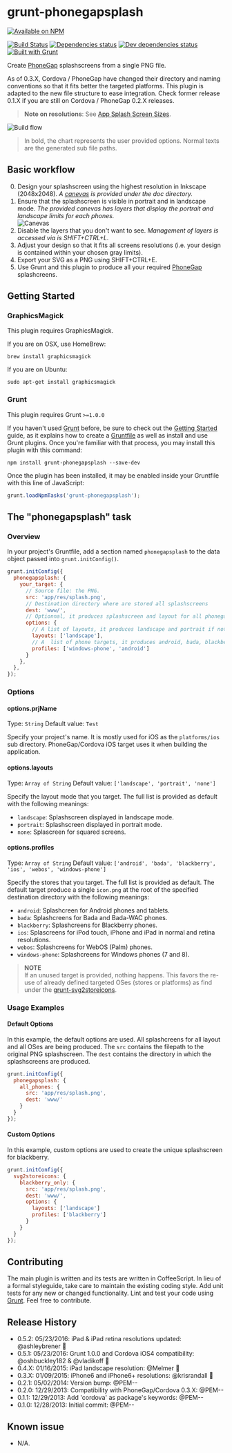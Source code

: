 # grunt-phonegapsplash

[![Available on NPM](https://nodei.co/npm/grunt-phonegapsplash.png?compact=true)](https://npmjs.org/package/grunt-phonegapsplash/)

[![Build Status](https://travis-ci.org/PEM--/grunt-phonegapsplash.png?branch=master)](http://travis-ci.org/PEM--/grunt-phonegapsplash)
[![Dependencies status](https://david-dm.org/PEM--/grunt-phonegapsplash.png)](https://david-dm.org/PEM--/grunt-phonegapsplash)
[![Dev dependencies status](https://david-dm.org/PEM--/grunt-phonegapsplash/dev-status.png)](https://david-dm.org/PEM--/grunt-phonegapsplash/#info=devDependencies)
[![Built with Grunt](https://cdn.gruntjs.com/builtwith.png)](http://gruntjs.com/)

Create [PhoneGap](http://phonegap.com/) splashscreens from a single PNG file.

As of 0.3.X, Cordova / PhoneGap have changed their directory and naming conventions so that it fits better the targeted platforms. This plugin is adapted to the new file structure to ease integration. Check former release  0.1.X if you are still on Cordova / PhoneGap 0.2.X releases.

> **Note on resolutions**: See [App Splash Screen Sizes](https://github.com/phonegap/phonegap/wiki/App-Splash-Screen-Sizes).

![Build flow](https://raw.github.com/PEM--/grunt-phonegapsplash/master/doc/flowchart.png "Build flow")

> In bold, the chart represents the user provided options. Normal texts are the generated sub file paths.

## Basic workflow
0. Design your splashscreen using the highest resolution in Inkscape (2048x2048). _A [canevas](https://raw.github.com/PEM--/grunt-phonegapsplash/master/doc/canevas.svg) is provided under the doc directory._
0. Ensure that the splashscreen is visible in portrait and in landscape mode. _The provided canevas has layers that display the portrait and landscape limits for each phones._<br>
![Canevas](https://raw.github.com/PEM--/grunt-phonegapsplash/master/doc/canevas.png "Canevas")
0. Disable the layers that you don't want to see. _Management of layers is accessed via is SHIFT+CTRL+L._
0. Adjust your design so that it fits all screens resolutions (i.e. your design is contained within your chosen gray limits).
0. Export your SVG as a PNG using SHIFT+CTRL+E.
0. Use Grunt and this plugin to produce all your required [PhoneGap](http://phonegap.com/) splashcreens.

## Getting Started
### GraphicsMagick
This plugin requires GraphicsMagick.

If you are on OSX, use HomeBrew:
```
brew install graphicsmagick
```

If you are on Ubuntu:
```
sudo apt-get install graphicsmagick
```

### Grunt
This plugin requires Grunt `>=1.0.0`

If you haven't used [Grunt](http://gruntjs.com/) before, be sure to check out the [Getting Started](http://gruntjs.com/getting-started) guide, as it explains how to create a [Gruntfile](http://gruntjs.com/sample-gruntfile) as well as install and use Grunt plugins. Once you're familiar with that process, you may install this plugin with this command:

```shell
npm install grunt-phonegapsplash --save-dev
```

Once the plugin has been installed, it may be enabled inside your Gruntfile with this line of JavaScript:

```js
grunt.loadNpmTasks('grunt-phonegapsplash');
```

## The "phonegapsplash" task
### Overview
In your project's Gruntfile, add a section named `phonegapsplash` to the data object passed into `grunt.initConfig()`.

```js
grunt.initConfig({
  phonegapsplash: {
    your_target: {
      // Source file: the PNG.
      src: 'app/res/splash.png',
      // Destination directory where are stored all splashscreens
      dest: 'www/',
      // Optionnal, it produces splashscreen and layout for all phonegap targets if not specified
      options: {
        // A list of layouts, it produces landscape and portrait if not specified
        layouts: ['landscape'],
        // A  list of phone targets, it produces android, bada, blackberry, ios, webos, windows-phone if not specified
        profiles: ['windows-phone', 'android']
      }
    },
  },
});
```

### Options
#### options.prjName
Type: `String`
Default value: `Test`

Specify your project's name. It is mostly used for iOS as the `platforms/ios` sub directory. PhoneGap/Cordova iOS target uses it when building the application.

#### options.layouts
Type: `Array of String`
Default value: `['landscape', 'portrait', 'none']`

Specify the layout mode that you target. The full list is provided as default with the following meanings:

* `landscape`: Splashscreen displayed in landscape mode.
* `portrait`: Splashscreen displayed in portrait mode.
* `none`: Splascreen for squared screens.

#### options.profiles
Type: `Array of String`
Default value: `['android', 'bada', 'blackberry', 'ios', 'webos', 'windows-phone']`

Specify the stores that you target. The full list is provided as default. The default target produce a single `icon.png` at the root of the specified destination directory with the following meanings:

* `android`: Splashcreen for Android phones and tablets.
* `bada`: Splashcreens for Bada and Bada-WAC phones.
* `blackberry`: Splashcreens for Blackberry phones.
* `ios`: Splascreens for iPod touch, iPhone and iPad in normal and retina resolutions.
* `webos`: Splashcreens for WebOS (Palm) phones.
* `windows-phone`: Splashcreens for Windows phones (7 and 8).

> **NOTE**<br>If an unused target is provided, nothing happens. This favors the re-use of already defined targeted OSes (stores or platforms) as find under the [grunt-svg2storeicons](https://npmjs.org/package/grunt-svg2storeicons).

### Usage Examples
#### Default Options
In this example, the default options are used. All splashcreens for all layout and all OSes are being produced. The `src` contains the filepath to the original PNG splashscreen. The `dest` contains the directory in which the splashscreens are produced.
```js
grunt.initConfig({
  phonegapsplash: {
    all_phones: {
      src: 'app/res/splash.png',
      dest: 'www/'
    }
  }
});
```

#### Custom Options
In this example, custom options are used to create the unique splashscreen for blackberry.
```js
grunt.initConfig({
  svg2storeicons: {
    blackberry_only: {
      src: 'app/res/splash.png',
      dest: 'www/',
      options: {
        layouts: ['landscape']
        profiles: ['blackberry']
      }
    }
  }
});
```

## Contributing
The main plugin is written and its tests are written in CoffeeScript. In lieu of a formal styleguide, take care to maintain the existing coding style. Add unit tests for any new or changed functionality. Lint and test your code using [Grunt](http://gruntjs.com/). Feel free to contribute.

## Release History
* 0.5.2: 05/23/2016: iPad & iPad retina resolutions updated: @ashleybrener :clap:
* 0.5.1: 05/23/2016: Grunt 1.0.0 and Cordova iOS4 compatibility: @oshbuckley182 & @vladikoff :clap:
* 0.4.X: 01/16/2015: iPad landscape resolution: @Melmer :clap:
* 0.3.X: 01/09/2015: iPhone6 and iPhone6+ resolutions: @krisrandall :clap:
* 0.2.1: 05/02/2014: Version bump: @PEM--
* 0.2.0: 12/29/2013: Compatibility with PhoneGap/Cordova 0.3.X: @PEM--
* 0.1.1: 12/29/2013: Add 'cordova' as package's keywords: @PEM--
* 0.1.0: 12/28/2013: Initial commit: @PEM--

## Known issue
* N/A.
